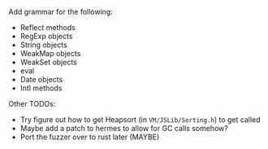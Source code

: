 Add grammar for the following:

* Reflect methods
* RegExp objects
* String objects
* WeakMap objects
* WeakSet objects
* eval
* Date objects
* Intl methods

Other TODOs:

* Try figure out how to get Heapsort (in `VM/JSLib/Sorting.h`) to get called
* Maybe add a patch to hermes to allow for GC calls somehow?
* Port the fuzzer over to rust later (MAYBE)
